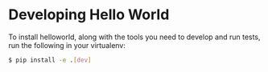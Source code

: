 # Developing Hello World
To install helloworld, along with the tools you need to develop and run tests, run the following in your virtualenv:

```bash
$ pip install -e .[dev]
```